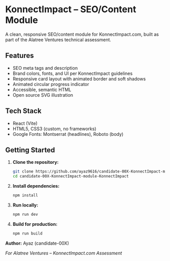 # KonnectImpact – SEO/Content Module

A clean, responsive SEO/content module for KonnectImpact.com, built as part of the Alatree Ventures technical assessment.

## Features
- SEO meta tags and description
- Brand colors, fonts, and UI per KonnectImpact guidelines
- Responsive card layout with animated border and soft shadows
- Animated circular progress indicator
- Accessible, semantic HTML
- Open source SVG illustration

## Tech Stack
- React (Vite)
- HTML5, CSS3 (custom, no frameworks)
- Google Fonts: Montserrat (headlines), Roboto (body)

## Getting Started

1. **Clone the repository:**
   ```sh
   git clone https://github.com/ayaz9616/candidate-00X-KonnectImpact-module-KonnectImpact.git
   cd candidate-00X-KonnectImpact-module-KonnectImpact
   ```
2. **Install dependencies:**
   ```sh
   npm install
   ```
3. **Run locally:**
   ```sh
   npm run dev
   ```
4. **Build for production:**
   ```sh
   npm run build
   ```

**Author:** Ayaz (candidate-00X)

*For Alatree Ventures – KonnectImpact.com Assessment*
